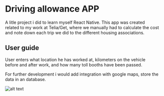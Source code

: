 # Driving allowance APP
A litle project i did to learn myself React Native.
This app was created related to my work at Telia/Get, where we manually had to calculate the cost and note down each trip we did to the different housing associations.

## User guide
User enters what location he has worked at, kilometers on the vehicle before and after work, and how many toll booths have been passed.

For further development i would add integration with google maps, store the data in an database.


![alt text](https://github.com/h582618/getKjoring/new/master/drivingHours.png?raw=true)
